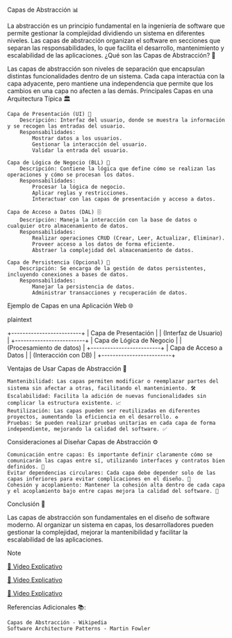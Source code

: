 Capas de Abstracción 📊

La abstracción es un principio fundamental en la ingeniería de software que permite gestionar la complejidad dividiendo un sistema en diferentes niveles. Las capas de abstracción organizan el software en secciones que separan las responsabilidades, lo que facilita el desarrollo, mantenimiento y escalabilidad de las aplicaciones.
¿Qué son las Capas de Abstracción? 🤔

Las capas de abstracción son niveles de separación que encapsulan distintas funcionalidades dentro de un sistema. Cada capa interactúa con la capa adyacente, pero mantiene una independencia que permite que los cambios en una capa no afecten a las demás.
Principales Capas en una Arquitectura Típica 🏛️

    Capa de Presentación (UI) 🎨
        Descripción: Interfaz del usuario, donde se muestra la información y se recogen las entradas del usuario.
        Responsabilidades:
            Mostrar datos a los usuarios.
            Gestionar la interacción del usuario.
            Validar la entrada del usuario.

    Capa de Lógica de Negocio (BLL) 💼
        Descripción: Contiene la lógica que define cómo se realizan las operaciones y cómo se procesan los datos.
        Responsabilidades:
            Procesar la lógica de negocio.
            Aplicar reglas y restricciones.
            Interactuar con las capas de presentación y acceso a datos.

    Capa de Acceso a Datos (DAL) 🗄️
        Descripción: Maneja la interacción con la base de datos o cualquier otro almacenamiento de datos.
        Responsabilidades:
            Realizar operaciones CRUD (Crear, Leer, Actualizar, Eliminar).
            Proveer acceso a los datos de forma eficiente.
            Abstraer la complejidad del almacenamiento de datos.

    Capa de Persistencia (Opcional) 💾
        Descripción: Se encarga de la gestión de datos persistentes, incluyendo conexiones a bases de datos.
        Responsabilidades:
            Manejar la persistencia de datos.
            Administrar transacciones y recuperación de datos.

Ejemplo de Capas en una Aplicación Web 🌐

plaintext

+-------------------------+
|     Capa de Presentación |
|      (Interfaz de Usuario) |
+-------------------------+
|   Capa de Lógica de Negocio |
|  (Procesamiento de datos)   |
+-------------------------+
|    Capa de Acceso a Datos   |
|      (Interacción con DB)    |
+-------------------------+

Ventajas de Usar Capas de Abstracción 🌟

    Mantenibilidad: Las capas permiten modificar o reemplazar partes del sistema sin afectar a otras, facilitando el mantenimiento. 🛠️
    Escalabilidad: Facilita la adición de nuevas funcionalidades sin complicar la estructura existente. 📈
    Reutilización: Las capas pueden ser reutilizadas en diferentes proyectos, aumentando la eficiencia en el desarrollo. ♻️
    Pruebas: Se pueden realizar pruebas unitarias en cada capa de forma independiente, mejorando la calidad del software. ✅

Consideraciones al Diseñar Capas de Abstracción ⚙️

    Comunicación entre capas: Es importante definir claramente cómo se comunicarán las capas entre sí, utilizando interfaces y contratos bien definidos. 🔗
    Evitar dependencias circulares: Cada capa debe depender solo de las capas inferiores para evitar complicaciones en el diseño. 🔄
    Cohesión y acoplamiento: Mantener la cohesión alta dentro de cada capa y el acoplamiento bajo entre capas mejora la calidad del software. 📏

Conclusión 📝

Las capas de abstracción son fundamentales en el diseño de software moderno. Al organizar un sistema en capas, los desarrolladores pueden gestionar la complejidad, mejorar la mantenibilidad y facilitar la escalabilidad de las aplicaciones.

>[!NOTE]
[🎥 Video Explicativo](https://www.youtube.com/watch?v=uFDT-NHPe-s&list=PLFHx3afTdaY0KR3h_NVjoWajr2OLRiqPv&index=2)

[🎥 Video Explicativo](https://www.youtube.com/watch?v=eiNIBoqO4kw)

[🎥 Video Explicativo](https://www.youtube.com/watch?v=QkfffOM6uMI&t=64s)




Referencias Adicionales 📚:

    Capas de Abstracción - Wikipedia
    Software Architecture Patterns - Martin Fowler

